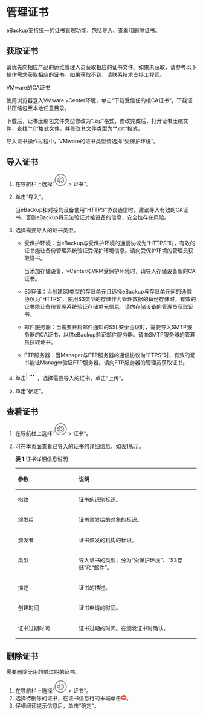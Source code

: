 # 管理证书<a name="cbr_03_0095"></a>

eBackup支持统一的证书管理功能，包括导入、查看和删除证书。

## 获取证书<a name="zh-cn_topic_0000001213523996_zh-cn_topic_0170955537_section129110274810"></a>

请优先向相应产品的运维管理人员获取相应的证书文件。如果未获取，请参考以下操作需求获取相应的证书。如果获取不到，请联系技术支持工程师。

VMware的CA证书

使用浏览器登入VMware vCenter环境，单击“下载受信任的根CA证书“，下载证书压缩包至本地任意目录。

下载后，证书压缩包文件类型修改为“.zip“格式，修改完成后，打开证书压缩文件，查找“\*.0“格式文件，并修改其文件类型为“\*.crt“格式。

导入证书操作过程中，VMware的证书类型请选择“受保护环境“。

## 导入证书<a name="zh-cn_topic_0000001213523996_zh-cn_topic_0170955537_import"></a>

1.  在导航栏上选择“![](figures/icon-settings.png)  \>  证书“。
2.  单击“导入“。

    当eBackup和对接的设备使用“HTTPS“协议通信时，建议导入有效的CA证书，否则eBackup将无法验证对接设备的信息，安全性存在风险。

3.  选择需要导入的证书类型。
    -   受保护环境：当eBackup与受保护环境的通信协议为“HTTPS“时，有效的证书能让备份管理系统验证受保护环境信息。请向受保护环境的管理员获取证书。

        当添加存储设备、vCenter和VRM受保护环境时，请导入存储设备新的CA证书。

    -   S3存储：当创建S3类型的存储单元且选择eBackup与存储单元间的通信协议为“HTTPS“、使用S3类型的存储作为管理数据的备份存储时，有效的证书能让备份管理系统验证存储单元信息。请向存储设备的管理员获取证书。
    -   邮件服务器：当需要开启邮件通知的SSL安全协议时，需要导入SMTP服务器的CA证书，以供eBackup验证邮件服务器。请向SMTP服务器的管理员获取证书。
    -   FTP服务器：当Manager与FTP服务器的通信协议为“FTPS“时，有效的证书能让Manager验证FTP服务器。请向FTP服务器的管理员获取证书。

4.  单击![](figures/icon-more.png)，选择需要导入的证书，单击“上传“。
5.  单击“确定“。

## 查看证书<a name="zh-cn_topic_0000001213523996_zh-cn_topic_0170955537_view"></a>

1.  在导航栏上选择“![](figures/icon-settings.png)  \>  证书“。
2.  可在本页面查看已导入的证书的详细信息，如[表1](#zh-cn_topic_0000001213523996_zh-cn_topic_0170955537_manage_certificate_tab01)所示。

    **表 1**  证书详细信息说明

    <a name="zh-cn_topic_0000001213523996_zh-cn_topic_0170955537_manage_certificate_tab01"></a>
    <table><thead align="left"><tr id="zh-cn_topic_0000001213523996_zh-cn_topic_0170955537_row82631488"><th class="cellrowborder" valign="top" width="33.5%" id="mcps1.2.3.1.1"><p id="zh-cn_topic_0000001213523996_zh-cn_topic_0170955537_p13719314818"><a name="zh-cn_topic_0000001213523996_zh-cn_topic_0170955537_p13719314818"></a><a name="zh-cn_topic_0000001213523996_zh-cn_topic_0170955537_p13719314818"></a>参数</p>
    </th>
    <th class="cellrowborder" valign="top" width="66.5%" id="mcps1.2.3.1.2"><p id="zh-cn_topic_0000001213523996_zh-cn_topic_0170955537_p581837488"><a name="zh-cn_topic_0000001213523996_zh-cn_topic_0170955537_p581837488"></a><a name="zh-cn_topic_0000001213523996_zh-cn_topic_0170955537_p581837488"></a>说明</p>
    </th>
    </tr>
    </thead>
    <tbody><tr id="zh-cn_topic_0000001213523996_zh-cn_topic_0170955537_row16283144811"><td class="cellrowborder" valign="top" width="33.5%" headers="mcps1.2.3.1.1 "><p id="zh-cn_topic_0000001213523996_zh-cn_topic_0170955537_p887394813"><a name="zh-cn_topic_0000001213523996_zh-cn_topic_0170955537_p887394813"></a><a name="zh-cn_topic_0000001213523996_zh-cn_topic_0170955537_p887394813"></a>指纹</p>
    </td>
    <td class="cellrowborder" valign="top" width="66.5%" headers="mcps1.2.3.1.2 "><p id="zh-cn_topic_0000001213523996_zh-cn_topic_0170955537_p71013344818"><a name="zh-cn_topic_0000001213523996_zh-cn_topic_0170955537_p71013344818"></a><a name="zh-cn_topic_0000001213523996_zh-cn_topic_0170955537_p71013344818"></a>证书的识别标识。</p>
    </td>
    </tr>
    <tr id="zh-cn_topic_0000001213523996_zh-cn_topic_0170955537_row182163144818"><td class="cellrowborder" valign="top" width="33.5%" headers="mcps1.2.3.1.1 "><p id="zh-cn_topic_0000001213523996_zh-cn_topic_0170955537_p5125320483"><a name="zh-cn_topic_0000001213523996_zh-cn_topic_0170955537_p5125320483"></a><a name="zh-cn_topic_0000001213523996_zh-cn_topic_0170955537_p5125320483"></a>颁发给</p>
    </td>
    <td class="cellrowborder" valign="top" width="66.5%" headers="mcps1.2.3.1.2 "><p id="zh-cn_topic_0000001213523996_zh-cn_topic_0170955537_p11137318481"><a name="zh-cn_topic_0000001213523996_zh-cn_topic_0170955537_p11137318481"></a><a name="zh-cn_topic_0000001213523996_zh-cn_topic_0170955537_p11137318481"></a>证书颁发给的对象的标识。</p>
    </td>
    </tr>
    <tr id="zh-cn_topic_0000001213523996_zh-cn_topic_0170955537_row3293194810"><td class="cellrowborder" valign="top" width="33.5%" headers="mcps1.2.3.1.1 "><p id="zh-cn_topic_0000001213523996_zh-cn_topic_0170955537_p215153154819"><a name="zh-cn_topic_0000001213523996_zh-cn_topic_0170955537_p215153154819"></a><a name="zh-cn_topic_0000001213523996_zh-cn_topic_0170955537_p215153154819"></a>颁发者</p>
    </td>
    <td class="cellrowborder" valign="top" width="66.5%" headers="mcps1.2.3.1.2 "><p id="zh-cn_topic_0000001213523996_zh-cn_topic_0170955537_p171711312481"><a name="zh-cn_topic_0000001213523996_zh-cn_topic_0170955537_p171711312481"></a><a name="zh-cn_topic_0000001213523996_zh-cn_topic_0170955537_p171711312481"></a>证书颁发的机构的标识。</p>
    </td>
    </tr>
    <tr id="zh-cn_topic_0000001213523996_zh-cn_topic_0170955537_row62133164820"><td class="cellrowborder" valign="top" width="33.5%" headers="mcps1.2.3.1.1 "><p id="zh-cn_topic_0000001213523996_zh-cn_topic_0170955537_p131814344819"><a name="zh-cn_topic_0000001213523996_zh-cn_topic_0170955537_p131814344819"></a><a name="zh-cn_topic_0000001213523996_zh-cn_topic_0170955537_p131814344819"></a>类型</p>
    </td>
    <td class="cellrowborder" valign="top" width="66.5%" headers="mcps1.2.3.1.2 "><p id="zh-cn_topic_0000001213523996_zh-cn_topic_0170955537_p1720230488"><a name="zh-cn_topic_0000001213523996_zh-cn_topic_0170955537_p1720230488"></a><a name="zh-cn_topic_0000001213523996_zh-cn_topic_0170955537_p1720230488"></a>导入证书的类型，分为<span class="parmvalue" id="zh-cn_topic_0000001213523996_zh-cn_topic_0170955537_parmvalue82112317481"><a name="zh-cn_topic_0000001213523996_zh-cn_topic_0170955537_parmvalue82112317481"></a><a name="zh-cn_topic_0000001213523996_zh-cn_topic_0170955537_parmvalue82112317481"></a>“受保护环境”</span>、<span class="parmvalue" id="zh-cn_topic_0000001213523996_zh-cn_topic_0170955537_parmvalue132116312481"><a name="zh-cn_topic_0000001213523996_zh-cn_topic_0170955537_parmvalue132116312481"></a><a name="zh-cn_topic_0000001213523996_zh-cn_topic_0170955537_parmvalue132116312481"></a>“S3存储”</span>和<span class="parmvalue" id="zh-cn_topic_0000001213523996_zh-cn_topic_0170955537_parmvalue18216364814"><a name="zh-cn_topic_0000001213523996_zh-cn_topic_0170955537_parmvalue18216364814"></a><a name="zh-cn_topic_0000001213523996_zh-cn_topic_0170955537_parmvalue18216364814"></a>“邮件”</span>。</p>
    </td>
    </tr>
    <tr id="zh-cn_topic_0000001213523996_row164213563516"><td class="cellrowborder" valign="top" width="33.5%" headers="mcps1.2.3.1.1 "><p id="zh-cn_topic_0000001213523996_p564311564510"><a name="zh-cn_topic_0000001213523996_p564311564510"></a><a name="zh-cn_topic_0000001213523996_p564311564510"></a>描述</p>
    </td>
    <td class="cellrowborder" valign="top" width="66.5%" headers="mcps1.2.3.1.2 "><p id="zh-cn_topic_0000001213523996_p15643656152"><a name="zh-cn_topic_0000001213523996_p15643656152"></a><a name="zh-cn_topic_0000001213523996_p15643656152"></a>证书的描述。</p>
    </td>
    </tr>
    <tr id="zh-cn_topic_0000001213523996_zh-cn_topic_0170955537_row04173194817"><td class="cellrowborder" valign="top" width="33.5%" headers="mcps1.2.3.1.1 "><p id="zh-cn_topic_0000001213523996_zh-cn_topic_0170955537_p132273164816"><a name="zh-cn_topic_0000001213523996_zh-cn_topic_0170955537_p132273164816"></a><a name="zh-cn_topic_0000001213523996_zh-cn_topic_0170955537_p132273164816"></a>创建时间</p>
    </td>
    <td class="cellrowborder" valign="top" width="66.5%" headers="mcps1.2.3.1.2 "><p id="zh-cn_topic_0000001213523996_zh-cn_topic_0170955537_p182373154816"><a name="zh-cn_topic_0000001213523996_zh-cn_topic_0170955537_p182373154816"></a><a name="zh-cn_topic_0000001213523996_zh-cn_topic_0170955537_p182373154816"></a>证书申请的时间。</p>
    </td>
    </tr>
    <tr id="zh-cn_topic_0000001213523996_zh-cn_topic_0170955537_row54133104810"><td class="cellrowborder" valign="top" width="33.5%" headers="mcps1.2.3.1.1 "><p id="zh-cn_topic_0000001213523996_zh-cn_topic_0170955537_p92510311480"><a name="zh-cn_topic_0000001213523996_zh-cn_topic_0170955537_p92510311480"></a><a name="zh-cn_topic_0000001213523996_zh-cn_topic_0170955537_p92510311480"></a>证书过期时间</p>
    </td>
    <td class="cellrowborder" valign="top" width="66.5%" headers="mcps1.2.3.1.2 "><p id="zh-cn_topic_0000001213523996_zh-cn_topic_0170955537_p11271318488"><a name="zh-cn_topic_0000001213523996_zh-cn_topic_0170955537_p11271318488"></a><a name="zh-cn_topic_0000001213523996_zh-cn_topic_0170955537_p11271318488"></a>证书过期的时间。在颁发证书时确认。</p>
    </td>
    </tr>
    </tbody>
    </table>


## 删除证书<a name="zh-cn_topic_0000001213523996_zh-cn_topic_0170955537_delete"></a>

需要删除无用的或过期的证书。

1.  在导航栏上选择“![](figures/icon-settings.png)  \>  证书“。
2.  选择待删除的证书，在证书信息行的末端单击![](figures/icon-delete1.png)。
3.  仔细阅读提示信息后，单击“确定“。

